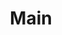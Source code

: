 ---
title: "Main"
type: template
layout: components
subscribe: "Subscribe now!"
subscribeCall: "Subscribe to our mailing list!"
subscribeBtn: "Subscribe"
placeholderName: "Your name"
placeholderEmail: "Your e-mail"
---